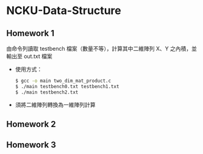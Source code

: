 # NCKU-Data-Structure

## Homework 1

由命令列讀取 testbench 檔案（數量不等），計算其中二維陣列 X、Y 之內積，並輸出至 out.txt 檔案

+ 使用方式：
  ```bash
  $ gcc -o main two_dim_mat_product.c
  $ ./main testbench0.txt testbench1.txt
  $ ./main testbench2.txt
  ```
+ 須將二維陣列轉換為一維陣列計算

## Homework 2

## Homework 3
